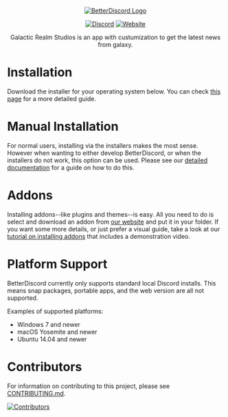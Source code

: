 <div align="center">

[![BetterDiscord Logo](https://cdn.discordapp.com/attachments/1155787121588711444/1167582073364693052/Galaxy_Banner.png?ex=654ea68a&is=653c318a&hm=23f046f02184813719beb6432debb16157de1ac2bcef47b6f651302b089dfc72&)](https://galaxyexe.carrd.co)

[![Discord][discord-badge]][discord-link] [![Website][website-badge]][website-link]


[discord-badge]: https://img.shields.io/badge/discord-green?labelColor=0c0d10&color=7289da&style=for-the-badge&logo=discord&logoColor=7289da
[discord-link]: https://discord.gg/fRYXRmqKHD

[website-badge]: https://img.shields.io/badge/website-green?labelColor=0c0d10&color=3a71c1&style=for-the-badge&logo=firefoxbrowser&logoColor=3a71c1
[website-link]: https://galaxyexe.carrd.co



Galactic Realm Studios is an app with custumization to get the latest news from galaxy.



</div>



# Installation

Download the installer for your operating system below. You can check [this page](https://docs.betterdiscord.app/users/getting-started/installation) for a more detailed guide.


[windows-link]: https://github.com/BetterDiscord/Installer/releases/latest/download/BetterDiscord-Windows.exe
[windows-badge]: https://img.shields.io/badge/Windows%20(7+)-3a71c1?logo=Windows&logoColor=3a71c1&labelColor=0c0d10&color=3a71c1&style=for-the-badge



# Manual Installation

For normal users, installing via the installers makes the most sense. However when wanting to either develop BetterDiscord, or when the installers do not work, this option can be used. Please see our [detailed documentation](https://docs.betterdiscord.app/users/getting-started/installation#manual-installation) for a guide on how to do this.



# Addons

Installing addons--like plugins and themes--is easy. All you need to do is select and download an addon from [our website][website-link] and put it in your folder. If you want some more details, or just prefer a visual guide, take a look at our [tutorial on installing addons](https://docs.betterdiscord.app/users/guides/installing-addons) that includes a demonstration video.



# Platform Support

BetterDiscord currently only supports standard local Discord installs. This means snap packages, portable apps, and the web version are all not supported.

Examples of supported platforms:
- Windows 7 and newer
- macOS Yosemite and newer
- Ubuntu 14.04 and newer



# Contributors

For information on contributing to this project, please see [CONTRIBUTING.md](/CONTRIBUTING.md).

[![Contributors][contributors-image]][contributors-link]

[contributors-image]: https://contrib.rocks/image?repo=betterdiscord/betterdiscord
[contributors-link]: https://github.com/betterdiscord/betterdiscord/graphs/contributors
